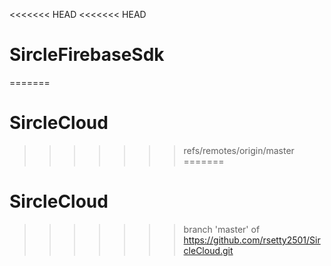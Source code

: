 <<<<<<< HEAD
<<<<<<< HEAD
# SircleFirebaseSdk
=======
# SircleCloud
>>>>>>> refs/remotes/origin/master
=======
# SircleCloud
>>>>>>> branch 'master' of https://github.com/rsetty2501/SircleCloud.git
